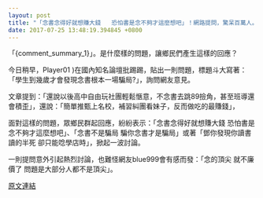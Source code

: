 ```yaml
---
layout: post
title: "「念書念得好就想賺大錢   恐怕書是念不夠才這麼想吧」！網路提問，驚呆百萬人。"
date: 2017-07-25 13:48:19.394845 +0800
---
```


「{comment_summary_1}」。是什麼樣的問題，讓鄉民們產生這樣的回應？

今日稍早，Player01 )在國內知名論壇批踢踢，貼出一則問題，標題斗大寫著：「學生到幾歲才會發現念書根本一場騙局?」，詢問網友意見。

文章提到：「還說以後高中自由玩社團輕鬆愜意，不念書去跳89撿角，甚至班導還會積歪」，還說：「簡單推甄上名校，補習糾團看妹子，反而做吃的最賺錢」，

面對這樣的問題，眾鄉民群起回應，紛紛表示：「念書念得好就想賺大錢   恐怕書是念不夠才這麼想吧」、「念書不是騙局 騙你念書才是騙局」或著「鄧你發現你讀書讀的半死 卻只能唸學店時」，掀起一波討論。

一則提問意外引起熱烈討論，也難怪網友blue999會有感而發：「念的頂尖 就不廉價了 問題是大部分人都不是頂尖」。

<a href = "https://www.ptt.cc/bbs/Gossiping/M.1500902873.A.C8E.html">原文連結</a>


